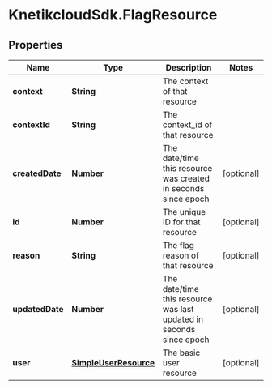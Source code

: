 # KnetikcloudSdk.FlagResource

## Properties
Name | Type | Description | Notes
------------ | ------------- | ------------- | -------------
**context** | **String** | The context of that resource | 
**contextId** | **String** | The context_id of that resource | 
**createdDate** | **Number** | The date/time this resource was created in seconds since epoch | [optional] 
**id** | **Number** | The unique ID for that resource | [optional] 
**reason** | **String** | The flag reason of that resource | [optional] 
**updatedDate** | **Number** | The date/time this resource was last updated in seconds since epoch | [optional] 
**user** | [**SimpleUserResource**](SimpleUserResource.md) | The basic user resource | [optional] 


